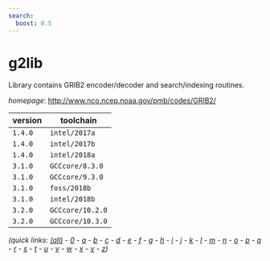 ```yaml
---
search:
  boost: 0.5
---
```

# g2lib

Library contains GRIB2 encoder/decoder and search/indexing routines.

*homepage*: <http://www.nco.ncep.noaa.gov/pmb/codes/GRIB2/>

version | toolchain
--------|----------
``1.4.0`` | ``intel/2017a``
``1.4.0`` | ``intel/2017b``
``1.4.0`` | ``intel/2018a``
``3.1.0`` | ``GCCcore/8.3.0``
``3.1.0`` | ``GCCcore/9.3.0``
``3.1.0`` | ``foss/2018b``
``3.1.0`` | ``intel/2018b``
``3.2.0`` | ``GCCcore/10.2.0``
``3.2.0`` | ``GCCcore/10.3.0``


*(quick links: [(all)](../index.md) - [0](../0/index.md) - [a](../a/index.md) - [b](../b/index.md) - [c](../c/index.md) - [d](../d/index.md) - [e](../e/index.md) - [f](../f/index.md) - [g](../g/index.md) - [h](../h/index.md) - [i](../i/index.md) - [j](../j/index.md) - [k](../k/index.md) - [l](../l/index.md) - [m](../m/index.md) - [n](../n/index.md) - [o](../o/index.md) - [p](../p/index.md) - [q](../q/index.md) - [r](../r/index.md) - [s](../s/index.md) - [t](../t/index.md) - [u](../u/index.md) - [v](../v/index.md) - [w](../w/index.md) - [x](../x/index.md) - [y](../y/index.md) - [z](../z/index.md))*

